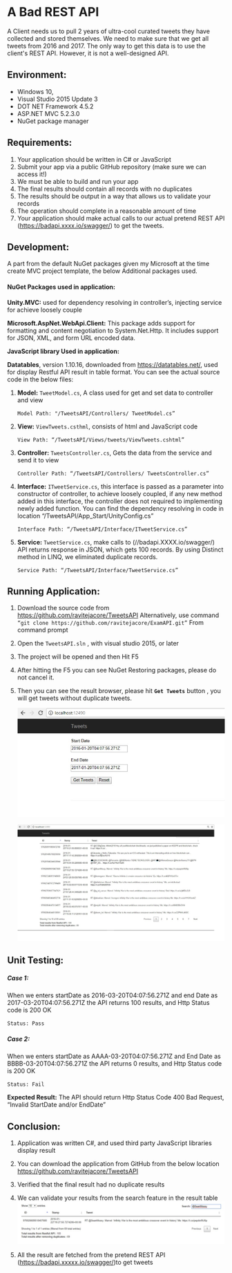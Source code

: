 #  A Bad REST API

A Client needs us to pull 2 years of ultra-cool curated tweets they have collected and stored themselves. We need to make sure that we get all tweets from 2016 and 2017. The only way to get this data is to use the client's REST API. However, it is not a well-designed API.

##  Environment: 

+	Windows 10,
+	Visual Studio 2015 Update 3
+	DOT NET Framework 4.5.2
+	ASP.NET MVC 5.2.3.0
+	NuGet package manager


## Requirements:

1.	Your application should be written in C# or JavaScript
2.	Submit your app via a public GitHub repository (make sure we can access it!)
3.	We must be able to build and run your app
4.	The final results should contain all records with no duplicates
5.	The results should be output in a way that allows us to validate your records
6.	The operation should complete in a reasonable amount of time
7.	Your application should make actual calls to our actual pretend REST API (https://badapi.xxxx.io/swagger/) to get the tweets.

## Development: 

A part from the default NuGet packages given my Microsoft at the time create MVC project template, the below Additional packages used.

#### NuGet Packages used in application: 

**Unity.MVC:** 
		used for dependency resolving in controller’s, injecting service for achieve loosely couple 

**Microsoft.AspNet.WebApi.Client:** 
		This package adds support for formatting and content negotiation to System.Net.Http. It includes support for JSON, XML, and form URL encoded data.

**JavaScript library Used in application:**

**Datatables**, version 1.10.16, downloaded from https://datatables.net/, used for display Restful API result in table format.
You can see the actual source code in the below files:

1.	**Model:** `TweetModel.cs`, A class used for get and set data to controller and view
			
		Model Path: "/TweetsAPI/Controllers/ TweetModel.cs”
	
2.	**View:**  `ViewTweets.csthml`, consists of html and JavaScript code
		
		View Path: “/TweetsAPI/Views/tweets/ViewTweets.cshtml”
	
3.	**Controller:** `TweetsController.cs`, Gets the data from the service and send it to view 

		Controller Path: “/TweetsAPI/Controllers/ TweetsController.cs”
	
4. 	**Interface:** `ITweetService.cs`, this interface is passed as a parameter into constructor of controller, to achieve loosely coupled, if any new method added in this interface, the controller does not required to implementing newly added function. You can find the dependency resolving in  code in location “/TweetsAPI/App_Start/UnityConfig.cs” 
		
		Interface Path: “/TweetsAPI/Interface/ITweetService.cs”

5.	**Service:** `TweetService.cs`, make calls to (//badapi.XXXX.io/swagger/) API returns response in JSON, which gets 100 records. By using Distinct method in LINQ, we eliminated duplicate records. 
			
		Service Path: “/TweetsAPI/Interface/TweetService.cs”


## Running Application: 

1.	Download the source code from https://github.com/ravitejacore/TweetsAPI 
	Alternatively, use command `“git clone https://github.com/ravitejacore/ExamAPI.git”`
	From command prompt
	
2.	 Open the `TweetsAPI.sln` , with visual studio 2015, or later

3.	The project will be opened  and then Hit F5 

4.	After hitting the F5 you can see NuGet Restoring packages, please do not cancel it.

5.	Then you can see the result browser, please hit  **`Get Tweets`** button , you will get tweets without duplicate tweets.

	![alt text](https://raw.githubusercontent.com/ravitejacore/LeaveMe/master/images/screen1.jpg "click on Get Tweets button")
	
	![alt text](https://raw.githubusercontent.com/ravitejacore/LeaveMe/master/images/screen2.jpg "Displaying REST API result")

## Unit Testing: 

##### Case 1: 	
 When we enters startDate as 2016-03-20T04:07:56.271Z and end Date as 2017-03-20T04:07:56.271Z the API returns 100 results, and Http Status code is 200 OK
	
	Status: Pass

##### Case 2:
 When we enters startDate as AAAA-03-20T04:07:56.271Z and End Date as BBBB-03-20T04:07:56.271Z the API returns 0 results, and Http Status code is 200 OK
	
	Status: Fail
**Expected Result:** The API should return Http Status Code 400 Bad Request, “Invalid StartDate and/or EndDate”
	

## Conclusion:

1.	Application was written C#, and used third party JavaScript libraries display result
2.	You can download the application from GitHub from the below location https://github.com/ravitejacore/TweetsAPI 
3.	Verified that the final result had no duplicate results 
4.	We can validate your results from the search feature in the result table
	![alt text](https://raw.githubusercontent.com/ravitejacore/LeaveMe/master/images/search.jpg "You can serach for contents, it displays search results")
 
5.	All the result are fetched from the pretend REST API (https://badapi.xxxxx.io/swagger/)to get tweets 
